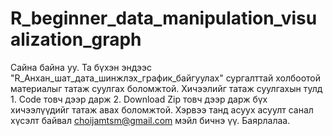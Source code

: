 # R_beginner_data_manipulation_visualization_graph 
Сайна байна уу. Та бүхэн эндээс "R_Анхан_шат_дата_шинжлэх_график_байгуулах" сургалттай холбоотой материалыг татаж суулгах боломжтой. Хичээлийг татаж суулгахын тулд 1. Code товч дээр дарж 2. Download Zip товч дээр дарж бүх хичээлүүдийг татаж авах боломжтой. Хэрвээ танд асуух асуулт санал хүсэлт байвал choijamtsm@gmail.com мэйл бичнэ үү.  Баярлалаа.
